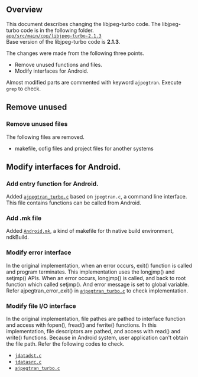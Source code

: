 ## Overview
This document describes changing the libjpeg-turbo code.
The libjpeg-turbo code is in the following folder.  
[`app/src/main/cpp/libjpeg-turbo-2.1.3`](app/src/main/cpp/libjpeg-turbo-2.1.3)  
Base version of the libjpeg-turbo code is **2.1.3**. 

The changes were made from the following three points.
- Remove unused functions and files.
- Modify interfaces for Android.

Almost modified parts are commented with keyword `ajpegtran`.
Execute `grep` to check.


## Remove unused
### Remove unused files
The following files are removed.
- makefile, cofig files and project files for another systems  

## Modify interfaces for Android.
### Add entry function for Android.
Added [`ajpegtran_turbo.c`](app/src/main/cpp/libjpeg-turbo-2.1.3/ajpegtran_turbo.c) based on `jpegtran.c`, a command line interface.
This file contains functions can be called from Android.

### Add .mk file
Added [`Android.mk`](app/src/main/cpp/Android.mk), a kind of makefile for th native build environment, ndkBuild.

### Modify error interface
In the original implementation, when an error occurs, exit() function is called and program terminates.
This implementation uses the longjmp() and setjmp() APIs.
When an error occurs, longjmp() is called, and back to root function which called setjmp().
And error message is set to global variable.
Refer ajpegtran_error_exit() in [`ajpegtran_turbo.c`](app/src/main/cpp/libjpeg-turbo-2.1.3/ajpegtran_turbo.c) to check implementation.

### Modify file I/O interface
In the original implementation, file pathes are pathed to interface function and access with fopen(), fread() and fwrite() functions.
Ih this implementation, file descriptors are pathed, and access with read() and write() functions.
Because in Android system, user application can't obtain the file path.
Refer the following codes to check.
- [`jdatadst.c`](app/src/main/cpp/libjpeg-turbo-2.1.3/jdatadst.c)  
- [`jdatasrc.c`](app/src/main/cpp/libjpeg-turbo-2.1.3/jdatasrc.c)  
- [`ajpegtran_turbo.c`](app/src/main/cpp/libjpeg-turbo-2.1.3/ajpegtran_turbo.c)  
